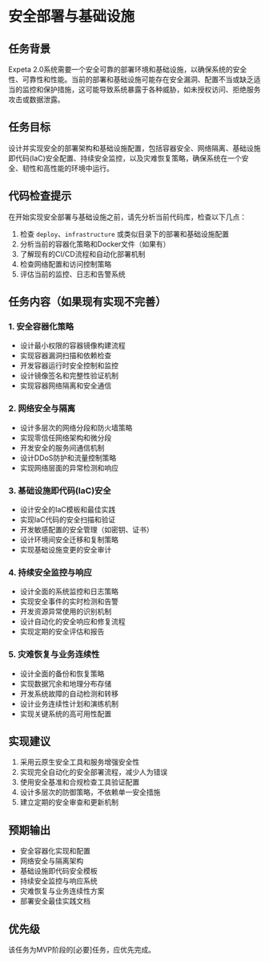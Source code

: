 # 安全部署与基础设施

## 任务背景
Expeta 2.0系统需要一个安全可靠的部署环境和基础设施，以确保系统的安全性、可靠性和性能。当前的部署和基础设施可能存在安全漏洞、配置不当或缺乏适当的监控和保护措施，这可能导致系统暴露于各种威胁，如未授权访问、拒绝服务攻击或数据泄露。

## 任务目标
设计并实现安全的部署架构和基础设施配置，包括容器安全、网络隔离、基础设施即代码(IaC)安全配置、持续安全监控，以及灾难恢复策略，确保系统在一个安全、韧性和高性能的环境中运行。

## 代码检查提示
在开始实现安全部署与基础设施之前，请先分析当前代码库，检查以下几点：

1. 检查 `deploy`、`infrastructure` 或类似目录下的部署和基础设施配置
2. 分析当前的容器化策略和Docker文件（如果有）
3. 了解现有的CI/CD流程和自动化部署机制
4. 检查网络配置和访问控制策略
5. 评估当前的监控、日志和告警系统

## 任务内容（如果现有实现不完善）

### 1. 安全容器化策略
- 设计最小权限的容器镜像构建流程
- 实现容器漏洞扫描和依赖检查
- 开发容器运行时安全控制和监控
- 设计镜像签名和完整性验证机制
- 实现容器网络隔离和安全通信

### 2. 网络安全与隔离
- 设计多层次的网络分段和防火墙策略
- 实现零信任网络架构和微分段
- 开发安全的服务间通信机制
- 设计DDoS防护和流量控制策略
- 实现网络层面的异常检测和响应

### 3. 基础设施即代码(IaC)安全
- 设计安全的IaC模板和最佳实践
- 实现IaC代码的安全扫描和验证
- 开发敏感配置的安全管理（如密钥、证书）
- 设计环境间安全迁移和复制策略
- 实现基础设施变更的安全审计

### 4. 持续安全监控与响应
- 设计全面的系统监控和日志策略
- 实现安全事件的实时检测和告警
- 开发资源异常使用的识别机制
- 设计自动化的安全响应和修复流程
- 实现定期的安全评估和报告

### 5. 灾难恢复与业务连续性
- 设计全面的备份和恢复策略
- 实现数据冗余和地理分布存储
- 开发系统故障的自动检测和转移
- 设计业务连续性计划和演练机制
- 实现关键系统的高可用性配置

## 实现建议
1. 采用云原生安全工具和服务增强安全性
2. 实现完全自动化的安全部署流程，减少人为错误
3. 使用安全基准和合规检查工具验证配置
4. 设计多层次的防御策略，不依赖单一安全措施
5. 建立定期的安全审查和更新机制

## 预期输出
- 安全容器化实现和配置
- 网络安全与隔离架构
- 基础设施即代码安全模板
- 持续安全监控与响应系统
- 灾难恢复与业务连续性方案
- 部署安全最佳实践文档

## 优先级
该任务为MVP阶段的[必要]任务，应优先完成。 
